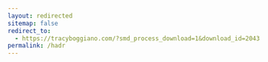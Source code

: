 ```yaml
---
layout: redirected
sitemap: false
redirect_to:
  - https://tracyboggiano.com/?smd_process_download=1&download_id=2043
permalink: /hadr
---
```

